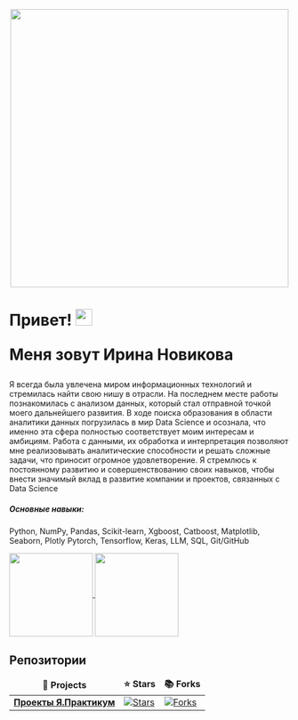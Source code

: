   <div id="header" align="center">
 <img src="https://github.com/user-attachments/assets/cdea6ec3-35ce-4ee5-b188-3ee1d4a385d5" width="500"/>
  </div>
 

<div id="badges" align="center">
<img src="https://komarev.com/ghpvc/?username=Irinazipzone&style=flat-square&color=blue" alt=""/>
 </div>
 
 <h1>
  Привет!
  <img src="https://media.giphy.com/media/hvRJCLFzcasrR4ia7z/giphy.gif" width="30px"/>
  
 Меня зовут Ирина Новикова
 </h1>

Я всегда была увлечена миром информационных технологий и стремилась найти свою нишу в отрасли. На последнем месте работы познакомилась с анализом данных, который стал отправной точкой моего дальнейшего развития. В ходе поиска образования в области аналитики данных погрузилась в мир Data Science и осознала, что именно эта сфера полностью соответствует моим интересам и амбициям. Работа с данными, их обработка и интерпретация позволяют мне реализовывать аналитические способности и решать сложные задачи, что приносит огромное удовлетворение. Я стремлюсь к постоянному развитию и совершенствованию своих навыков, чтобы внести значимый вклад в развитие компании и проектов, связанных с Data Science

##### Основные навыки:

Python, NumPy, Pandas, Scikit-learn, Xgboost, Catboost, Matplotlib, Seaborn, Plotly
Pytorch, Tensorflow, Keras, LLM, SQL, Git/GitHub

<a href="https://github.com/anuraghazra/github-readme-stats">
  <img height=150 align="center" src="https://github-readme-stats.vercel.app/api?username=Irinazipzone" />
</a>
<a href="https://github.com/anuraghazra/convoychat">
  <img height=150 align="center" src="https://github-readme-stats.vercel.app/api/top-langs?username=Irinazipzone&layout=compact&langs_count=8&card_width=320" />
</a>

## Репозитории

<table width=100%>
  <thead align="center">
    <tr border: none;>
      <td><b>🎁 Projects</b></td>
      <td><b>⭐ Stars</b></td>
      <td><b>📚 Forks</b></td>
    </tr>
  </thead>
  <tbody>

<tr>
      <td><a href="https://github.com/Irinazipzone/Practicum_projects"><b>Проекты Я.Практикум</b></a></td>
      <td><a href="https://github.com/Irinazipzone/Practicum_projects/stargazers"><img alt="Stars" src="https://img.shields.io/github/stars/Irinazipzone/Practicum_projects?style=flat-square&labelColor=343b41"/></a></td>
      <td><a href="https://github.com/Irinazipzone/Practicum_projects/network/members"><img alt="Forks" src="https://img.shields.io/github/forks/Irinazipzone/Practicum_projects?style=flat-square&labelColor=343b41"/></a></td>
</tr>    
